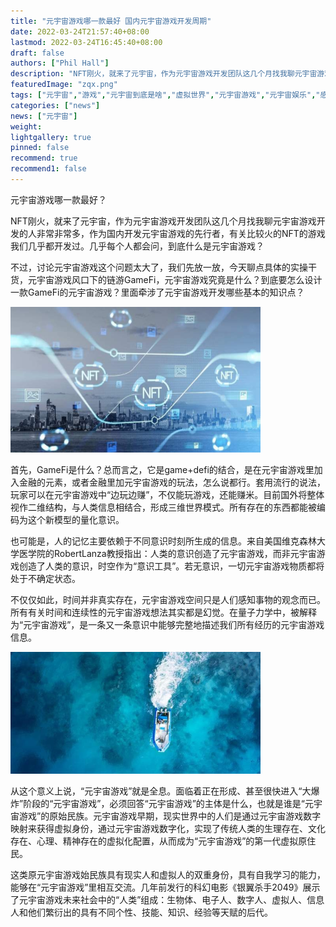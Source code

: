 ```yaml
---
title: "元宇宙游戏哪一款最好 国内元宇宙游戏开发周期"
date: 2022-03-24T21:57:40+08:00
lastmod: 2022-03-24T16:45:40+08:00
draft: false
authors: ["Phil Hall"]
description: "NFT刚火，就来了元宇宙，作为元宇宙游戏开发团队这几个月找我聊元宇宙游戏开发的人非常非常多，作为国内开发元宇宙游戏的先行者，有关比较火的NFT的游戏我们几乎都开发过。几乎每个人都会问，到底什么是元宇宙游戏？"
featuredImage: "zqx.png"
tags: ["元宇宙","游戏","元宇宙到底是啥","虚拟世界","元宇宙游戏","元宇宙娱乐","感知"]
categories: ["news"]
news: ["元宇宙"]
weight: 
lightgallery: true
pinned: false
recommend: true
recommend1: false
---
```



元宇宙游戏哪一款最好？

NFT刚火，就来了元宇宙，作为元宇宙游戏开发团队这几个月找我聊元宇宙游戏开发的人非常非常多，作为国内开发元宇宙游戏的先行者，有关比较火的NFT的游戏我们几乎都开发过。几乎每个人都会问，到底什么是元宇宙游戏？

不过，讨论元宇宙游戏这个问题太大了，我们先放一放，今天聊点具体的实操干货，元宇宙游戏风口下的链游GameFi，元宇宙游戏究竟是什么？到底要怎么设计一款GameFi的元宇宙游戏？里面牵涉了元宇宙游戏开发哪些基本的知识点？

![yyzyx.img](kfzq.png)



首先，GameFi是什么？总而言之，它是game+defi的结合，是在元宇宙游戏里加入金融的元素，或者金融里加元宇宙游戏的玩法，怎么说都行。套用流行的说法，玩家可以在元宇宙游戏中“边玩边赚”，不仅能玩游戏，还能赚米。目前国外将整体视作二维结构，与人类信息相结合，形成三维世界模式。所有存在的东西都能被编码为这个新模型的量化意识。

也可能是，人的记忆主要依赖于不同意识时刻所生成的信息。来自美国维克森林大学医学院的RobertLanza教授指出：人类的意识创造了元宇宙游戏，而非元宇宙游戏创造了人类的意识，时空作为“意识工具”。若无意识，一切元宇宙游戏物质都将处于不确定状态。

不仅仅如此，时间并非真实存在，元宇宙游戏空间只是人们感知事物的观念而已。所有有关时间和连续性的元宇宙游戏想法其实都是幻觉。在量子力学中，被解释为“元宇宙游戏”，是一条又一条意识中能够完整地描述我们所有经历的元宇宙游戏信息。

![yuanyuzhoyoux.img](zqx.png)

 

从这个意义上说，“元宇宙游戏”就是全息。面临着正在形成、甚至很快进入“大爆炸”阶段的“元宇宙游戏”，必须回答“元宇宙游戏”的主体是什么，也就是谁是“元宇宙游戏”的原始民族。元宇宙游戏早期，现实世界中的人们是通过元宇宙游戏数字映射来获得虚拟身份，通过元宇宙游戏数字化，实现了传统人类的生理存在、文化存在、心理、精神存在的虚拟化配置，从而成为“元宇宙游戏”的第一代虚拟原住民。

这类原元宇宙游戏始民族具有现实人和虚拟人的双重身份，具有自我学习的能力，能够在“元宇宙游戏”里相互交流。几年前发行的科幻电影《银翼杀手2049》展示了元宇宙游戏未来社会中的“人类”组成：生物体、电子人、数字人、虚拟人、信息人和他们繁衍出的具有不同个性、技能、知识、经验等天赋的后代。